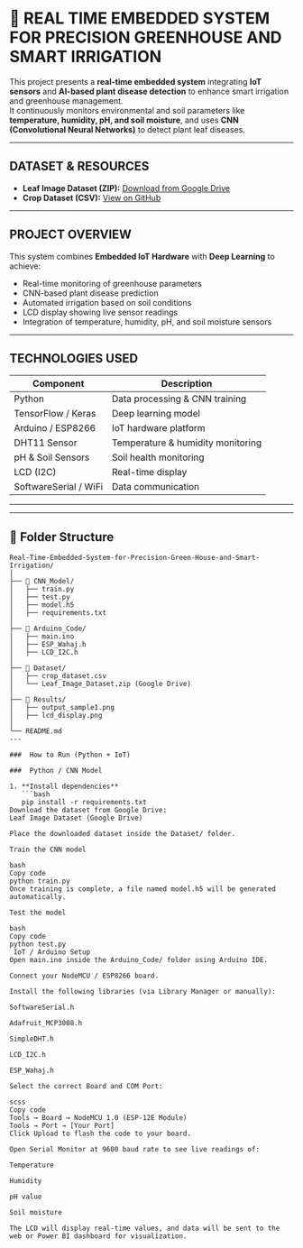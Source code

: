 # 🌱 REAL TIME EMBEDDED SYSTEM FOR PRECISION GREENHOUSE AND SMART IRRIGATION

This project presents a **real-time embedded system** integrating **IoT sensors** and **AI-based plant disease detection** to enhance smart irrigation and greenhouse management.  
It continuously monitors environmental and soil parameters like **temperature, humidity, pH, and soil moisture**, and uses **CNN (Convolutional Neural Networks)** to detect plant leaf diseases.

---

##  DATASET & RESOURCES

-  **Leaf Image Dataset (ZIP):** [Download from Google Drive](https://drive.google.com/file/d/1yqRFZw-xMvbLoj4Yx1Tqa7uR9z3-PaIF/view?usp=sharing)
-  **Crop Dataset (CSV):** [View on GitHub](https://github.com/Itzrohini/Real-Time-Embedded-System-for-Precision-Green-House-and-Smart-Irrigation/blob/main/crop_dataset.csv)

---

##  PROJECT OVERVIEW

This system combines **Embedded IoT Hardware** with **Deep Learning** to achieve:
-  Real-time monitoring of greenhouse parameters  
-  CNN-based plant disease prediction  
-  Automated irrigation based on soil conditions  
-  LCD display showing live sensor readings  
-  Integration of temperature, humidity, pH, and soil moisture sensors  

---

## TECHNOLOGIES USED

| Component | Description |
|------------|-------------|
|  Python | Data processing & CNN training |
|  TensorFlow / Keras | Deep learning model |
|  Arduino / ESP8266 | IoT hardware platform |
|  DHT11 Sensor | Temperature & humidity monitoring |
|  pH & Soil Sensors | Soil health monitoring |
|  LCD (I2C) | Real-time display |
|  SoftwareSerial / WiFi | Data communication |

---

---

## 📂 Folder Structure

```plaintext
Real-Time-Embedded-System-for-Precision-Green-House-and-Smart-Irrigation/
│
├── 📁 CNN_Model/
│   ├── train.py
│   ├── test.py
│   ├── model.h5
│   ├── requirements.txt
│
├── 📁 Arduino_Code/
│   ├── main.ino
│   ├── ESP_Wahaj.h
│   ├── LCD_I2C.h
│
├── 📁 Dataset/
│   ├── crop_dataset.csv
│   └── Leaf_Image_Dataset.zip (Google Drive)
│
├── 📁 Results/
│   ├── output_sample1.png
│   ├── lcd_display.png
│
└── README.md
---

###  How to Run (Python + IoT)

###  Python / CNN Model

1. **Install dependencies**
   ```bash
   pip install -r requirements.txt
Download the dataset from Google Drive:
Leaf Image Dataset (Google Drive)

Place the downloaded dataset inside the Dataset/ folder.

Train the CNN model

bash
Copy code
python train.py
Once training is complete, a file named model.h5 will be generated automatically.

Test the model

bash
Copy code
python test.py
 IoT / Arduino Setup
Open main.ino inside the Arduino_Code/ folder using Arduino IDE.

Connect your NodeMCU / ESP8266 board.

Install the following libraries (via Library Manager or manually):

SoftwareSerial.h

Adafruit_MCP3008.h

SimpleDHT.h

LCD_I2C.h

ESP_Wahaj.h

Select the correct Board and COM Port:

scss
Copy code
Tools → Board → NodeMCU 1.0 (ESP-12E Module)
Tools → Port → [Your Port]
Click Upload to flash the code to your board.

Open Serial Monitor at 9600 baud rate to see live readings of:

Temperature

Humidity

pH value

Soil moisture

The LCD will display real-time values, and data will be sent to the web or Power BI dashboard for visualization.






